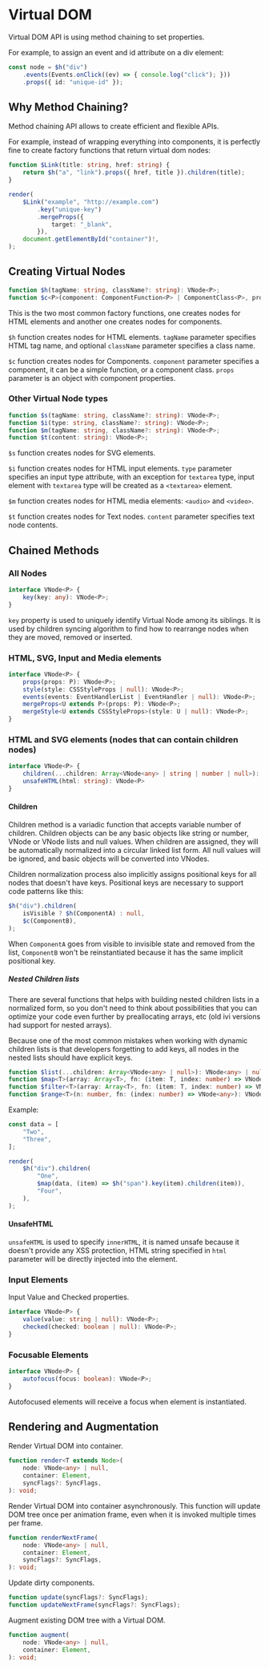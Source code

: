 # Virtual DOM

Virtual DOM API is using method chaining to set properties.

For example, to assign an event and id attribute on a div element:

```ts
const node = $h("div")
    .events(Events.onClick((ev) => { console.log("click"); }))
    .props({ id: "unique-id" });
```

## Why Method Chaining?

Method chaining API allows to create efficient and flexible APIs.

For example, instead of wrapping everything into components, it is perfectly fine to create factory functions that
return virtual dom nodes:

```ts
function $Link(title: string, href: string) {
    return $h("a", "link").props({ href, title }).children(title);
}

render(
    $Link("example", "http://example.com")
        .key("unique-key")
        .mergeProps({
            target: "_blank",
        }),
    document.getElementById("container")!,
);
```

## Creating Virtual Nodes

```ts
function $h(tagName: string, className?: string): VNode<P>;
function $c<P>(component: ComponentFunction<P> | ComponentClass<P>, props: P): VNode<P>;
```

This is the two most common factory functions, one creates nodes for HTML elements and another one creates nodes for
components.

`$h` function creates nodes for HTML elements. `tagName` parameter specifies HTML tag name, and optional `className`
parameter specifies a class name.

`$c` function creates nodes for Components. `component` parameter specifies a component, it can be a simple function,
or a component class. `props` parameter is an object with component properties.

### Other Virtual Node types

```ts
function $s(tagName: string, className?: string): VNode<P>;
function $i(type: string, className?: string): VNode<P>;
function $m(tagName: string, className?: string): VNode<P>;
function $t(content: string): VNode<P>;
```

`$s` function creates nodes for SVG elements.

`$i` function creates nodes for HTML input elements. `type` parameter specifies an input type attribute, with an
exception for `textarea` type, input element with `textarea` type will be created as a `<textarea>` element.

`$m` function creates nodes for HTML media elements: `<audio>` and `<video>`.

`$t` function creates nodes for Text nodes. `content` parameter specifies text node contents.

## Chained Methods

### All Nodes

```ts
interface VNode<P> {
    key(key: any): VNode<P>;
}
```

`key` property is used to uniquely identify Virtual Node among its siblings. It is used by children syncing algorithm to
find how to rearrange nodes when they are moved, removed or inserted.

### HTML, SVG, Input and Media elements

```ts
interface VNode<P> {
    props(props: P): VNode<P>;
    style(style: CSSStyleProps | null): VNode<P>;
    events(events: EventHandlerList | EventHandler | null): VNode<P>;
    mergeProps<U extends P>(props: P): VNode<P>;
    mergeStyle<U extends CSSStyleProps>(style: U | null): VNode<P>;
}
```

### HTML and SVG elements (nodes that can contain children nodes)

```ts
interface VNode<P> {
    children(...children: Array<VNode<any> | string | number | null>): VNode<P>;
    unsafeHTML(html: string): VNode<P>
}
```

#### Children

Children method is a variadic function that accepts variable number of children. Children objects can be any basic
objects like string or number, VNode or VNode lists and null values. When children are assigned, they will be
automatically normalized into a circular linked list form. All null values will be ignored, and basic objects will be
converted into VNodes.

Children normalization process also implicitly assigns positional keys for all nodes that doesn't have keys.
Positional keys are necessary to support code patterns like this:

```ts
$h("div").children(
    isVisible ? $h(ComponentA) : null,
    $c(ComponentB),
);
```

When `ComponentA` goes from visible to invisible state and removed from the list, `ComponentB` won't be reinstantiated
because it has the same implicit positional key.

##### Nested Children lists

There are several functions that helps with building nested children lists in a normalized form, so you don't need to
think about possibilities that you can optimize your code even further by preallocating arrays, etc (old ivi versions
had support for nested arrays).

Because one of the most common mistakes when working with dynamic children lists is that developers forgetting to add
keys, all nodes in the nested lists should have explicit keys.

```ts
function $list(...children: Array<VNode<any> | null>): VNode<any> | null;
function $map<T>(array: Array<T>, fn: (item: T, index: number) => VNode<any>): VNode<T> | null;
function $filter<T>(array: Array<T>, fn: (item: T, index: number) => VNode<any> | null): VNode<T> | null;
function $range<T>(n: number, fn: (index: number) => VNode<any>): VNode<T> | null {
```

Example:

```ts
const data = [
    "Two",
    "Three",
];

render(
    $h("div").children(
        "One",
        $map(data, (item) => $h("span").key(item).children(item)),
        "Four",
    ),
);
```

#### UnsafeHTML

`unsafeHTML` is used to specify `innerHTML`, it is named unsafe because it doesn't provide any XSS protection, HTML
string specified in `html` parameter will be directly injected into the element.

### Input Elements

Input Value and Checked properties.

```ts
interface VNode<P> {
    value(value: string | null): VNode<P>;
    checked(checked: boolean | null): VNode<P>;
}
```

### Focusable Elements

```ts
interface VNode<P> {
    autofocus(focus: boolean): VNode<P>;
}
```

Autofocused elements will receive a focus when element is instantiated.

## Rendering and Augmentation

Render Virtual DOM into container.

```ts
function render<T extends Node>(
    node: VNode<any> | null,
    container: Element,
    syncFlags?: SyncFlags,
): void;
```

Render Virtual DOM into container asynchronously. This function will update DOM tree once per animation frame, even
when it is invoked multiple times per frame.

```ts
function renderNextFrame(
    node: VNode<any> | null,
    container: Element,
    syncFlags?: SyncFlags,
): void;
```

Update dirty components.

```ts
function update(syncFlags?: SyncFlags);
function updateNextFrame(syncFlags?: SyncFlags);
```

Augment existing DOM tree with a Virtual DOM.

```ts
function augment(
    node: VNode<any> | null,
    container: Element,
): void;
```